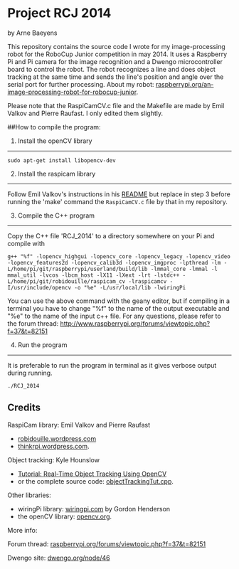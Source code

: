Project RCJ 2014
================
by Arne Baeyens

This repository contains the source code I wrote for my image-processing robot for the RoboCup Junior competition in may 2014. It uses a Raspberry Pi and Pi camera for the image recognition and a Dwengo microcontroller board to control the robot. The robot recognizes a line and does object tracking at the same time and sends the line's position and angle over the serial port for further processing.
About my robot: [raspberrypi.org/an-image-processing-robot-for-robocup-junior](http://www.raspberrypi.org/an-image-processing-robot-for-robocup-junior/).

Please note that the RaspiCamCV.c file and the Makefile are made by Emil Valkov and Pierre Raufast. I only edited them slightly.

##How to compile the program:

1. Install the openCV library
----------------------------------------
    sudo apt-get install libopencv-dev

2. Install the raspicam library
----------------------------------------
Follow Emil Valkov's instructions in his [README](https://github.com/robidouille/robidouille/blob/master/raspicam_cv/README) but replace in step 3 before running the 'make' command the `RaspiCamCV.c` file by that in my repository.

3. Compile the C++ program
----------------------------------------
Copy the C++ file 'RCJ_2014' to a directory somewhere on your Pi
and compile with 

    g++ "%f" -lopencv_highgui -lopencv_core -lopencv_legacy -lopencv_video -lopencv_features2d -lopencv_calib3d -lopencv_imgproc -lpthread -lm -L/home/pi/git/raspberrypi/userland/build/lib -lmmal_core -lmmal -l mmal_util -lvcos -lbcm_host -lX11 -lXext -lrt -lstdc++ -L/home/pi/git/robidouille/raspicam_cv -lraspicamcv -I/usr/include/opencv -o "%e" -L/usr/local/lib -lwiringPi

You can use the above command with the geany editor, but if compiling in a terminal you have to change "%f" to the name of the output executable and "%e" to the name of the input c++ file.
For any questions, please refer to the forum thread:
http://www.raspberrypi.org/forums/viewtopic.php?f=37&t=82151

4. Run the program
----------------------------------------
It is preferable to run the program in terminal as it gives verbose output during running.

    ./RCJ_2014

Credits
----------------------------------------
RaspiCam library: Emil Valkov and Pierre Raufast
* [robidouille.wordpress.com](http://www.robidouille.wordpress.com)
* [thinkrpi.wordpress.com](http://www.thinkrpi.wordpress.com).

Object tracking: Kyle Hounslow
* [Tutorial: Real-Time Object Tracking Using OpenCV](https://youtube.com/watch?v=bSeFrPrqZ2A)
* or the complete source code: [objectTrackingTut.cpp](https://dl.dropboxusercontent.com/u/28096936/tuts/objectTrackingTut.cpp).

Other libraries:
* wiringPi library: [wiringpi.com](http://wiringpi.com/) by Gordon Henderson
* the openCV library: [opencv.org](http://opencv.org).
 
More info:

Forum thread: [raspberrypi.org/forums/viewtopic.php?f=37&t=82151](http://raspberrypi.org/forums/viewtopic.php?f=37&t=82151)

Dwengo site: [dwengo.org/node/46](http://dwengo.org/node/46)
